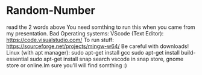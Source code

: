 # Random-Number

read the 2 words above
You need somthing to run this when you came from my presentation. 
Bad Operating systems: 
VScode (Text Editor): https://code.visualstudio.com/
To run stuff: https://sourceforge.net/projects/mingw-w64/ 
Be careful with downloads! 
Linux (with apt manager): 
sudo apt-get install gcc 
sudo apt-get install build-essential
sudo apt-get install snap 
search vscode in snap store, gnome store or online.Im sure you'll will find somthing :)
